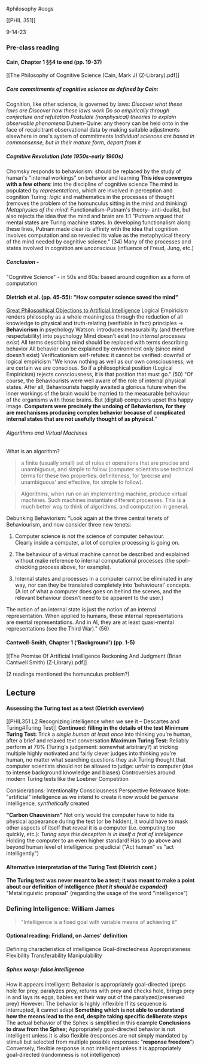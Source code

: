 #philosophy 
#cogs 

[[PHIL 351]]

9-14-23

### Pre-class reading
#### Cain, Chapter 1 §§4 to end (pp. 19-37) 
[[The Philosophy of Cognitive Science (Cain, Mark J) (Z-Library).pdf]]
##### Core commitments of cognitive science as defined by Cain: 
Cognition, like other science, is governed by laws: 
	*Discover what these laws are*
	*Discover how these laws work*
	*Do so empirically through conjecture and refutation*
	*Postulate (nonphysical) theories to explain observable phenomena*
Duhem-Quine: any theory can be held onto in the face of recalcitrant observational data by making suitable adjustments elsewhere in one's system of commitments
	*Individual sciences are based in commonsense, but in their mature form, depart from it*
##### **Cognitive Revolution (late 1950s-early 1960s)**
Chomsky responds to behaviorism: should be replaced by the study of human's "internal workings" on behavior and learning
	**This idea converges with a few others**: into the discipline of cognitive science
		The mind is populated by *representations*, which are involved in perception and cognition
		Turing: *logic* and mathematics in the processes of thought (removes the problem of the homunculus sitting in the mind and thinking)
		*Metaphysics of the mind*: Functionalism–Putnam's theory– anti-dualist, but also rejects the idea that the mind and brain are 1:1
			"Putnam argued that mental states are Turing machine states. In developing functionalism along these lines, Putnam made clear its affinity with the idea that cognition involves computation and so revealed its value as the metaphysical theory of the mind needed by cognitive science." (34)
		Many of the processes and states involved in cognition are *unconscious* (influence of Freud, Jung, etc.)

##### Conclusion - 
"Cognitive Science" - in 50s and 60s: based around cognition as a form of computation

#### Dietrich et al. (pp. 45-55): "How computer science saved the mind"
[Great Philosophical Objections to Artificial Intelligence](https://gw2jh3xr2c.search.serialssolutions.com/?genre=eBooks&title=Great%20Philosophical%20Objections%20to%20Artificial%20Intelligence&aulast=&aufirst=&date=2021)
Logical Empiricism renders philosophy as a whole meaningless through the reduction of all knowledge to physical and truth-relating (verifiable in fact) principles
-> **Behaviorism** in psychology
	Watson: introduces measurability (and therefore respectability) into psychology
		Mind doesn't exist (*no internal processes exist*)
		All terms describing mind should be replaced with terms describing behavior
		All behavior can be explained by environment only (since mind doesn't exist)
Verificationism self-refutes: it cannot be verified: downfall of logical empiricism
"We know nothing as well as our own consciousness; we are certain we are conscious. So if a philosophical position (Logical Empiricism) rejects consciousness, it is that position that must go." (50)
"Of course, the Behaviourists were well aware of the role of internal physical states. After all, Behaviourists happily awaited a glorious future when the inner workings of the brain would be married to the measurable behaviour of the organisms with those brains. But (digital) computers upset this happy image. **Computers were precisely the undoing of Behaviorism, for they are mechanisms producing complex behavior because of complicated internal states that are not usefully thought of as physical.**"

###### Algorithms and Virtual Machines
What is an algorithm?
> a finite (usually small) set of rules or operations that are precise and unambiguous, and simple to follow (computer scientists use technical terms for these two properties: definiteness, for ‘precise and unambiguous’ and effective, for simple to follow).

> Algorithms, when run on an implementing machine, produce virtual machines. Such machines instantiate different processes. This is a much better way to think of algorithms, and computation in general.

Debunking Behaviorism: 
"Look again at the three central tenets of Behaviourism, and now consider three new tenets:

1. Computer science is not the science of computer behaviour. Clearly inside a computer, a lot of complex processing is going on.
    
2. The behaviour of a virtual machine cannot be described and explained without make reference to internal computational processes (the spell-checking process above, for example).
    
3. Internal states and processes in a computer cannot be eliminated in any way, nor can they be translated completely into ‘behavioural’ concepts. (A lot of what a computer does goes on behind the scenes, and the relevant behaviour doesn’t need to be apparent to the user.)
    

The notion of an internal state is just the notion of an internal representation. When applied to humans, these internal representations are mental representations. And in AI, they are at least quasi-mental representations (see the Third War)." (56)
#### Cantwell-Smith, Chapter 1 (‘Background’) (pp. 1-5)
[[The Promise Of Artificial Intelligence Reckoning And Judgment (Brian Cantwell Smith) (Z-Library).pdf]]

(2 readings mentioned the homunculus problem?)
## Lecture
#### Assessing the Turing test as a test (Dietrich overview)
[[PHIL351 L2 Recognizing intelligence when we see it – Descartes and Turing#Turing Test]]
	**Continued: filling in the details of the test**
**Minimum Turing Test:**
	Trick a *single human at least once* into thinking you're human, after a brief and relaxed text conversation
**Maximum Turing Test:**
	Reliably perform at 70% (Turing's judgement: somewhat arbitrary?) at tricking multiple highly motivated and fairly clever judges into thinking you're human, no matter what searching questions they ask
		Turing thought that computer scientists should not be allowed to judge: unfair to computer (due to intense background knowledge and biases)
	Controversies around modern Turing tests like the Loebner Competition

Considerations: 
	Intentionality
	Consciousness
	Perspective
	Relevance
Note: "artificial" intelligence as we intend to create it now would be *genuine* intelligence, *synthetically* created

**"Carbon Chauvinism"**
	Not only would the computer have to hide its physical appearance during the test (or be hidden), it would have to mask other aspects of itself that reveal it is a computer (i.e. computing too quickly, etc.): *Turing says this deception is in itself a feat of intelligence*
		Holding the computer to an even higher standard! Has to go above and beyond human level of intelligence: prejudicial
		("Act human" vs "act intelligently")

#### Alternative interpretation of the Turing Test (Dietrich cont.)
**The Turing test was never meant to be a test; it was meant to make a point about our definition of intelligence *(that it should be expanded)***
	"Metalinguistic proposal" (regarding the usage of the word "intelligence")

### Defining Intelligence: William James
> "Intelligence is a fixed goal with variable means of achieving it"

#### **Optional reading: Fridland, on James' definition**
Defining characteristics of intelligence
	Goal-directedness
	Appropriateness
	Flexibility
	Transferability
	Manipulability

##### Sphex wasp: false intelligence
How it appears intelligent:
	Behavior is appropriately goal-directed (preps hole for prey, paralyzes prey, returns with prey and checks hole, brings prey in and lays its eggs, babies eat their way out of the paralyzed/preserved prey)
However:
	The behavior is highly inflexible 
		If its sequence is interrupted, it cannot adapt
**Something which is not able to understand how the means lead to the end, despite taking specific deliberate steps**
	The actual behavior of the Sphex is simplified in this example
**Conclusions to draw from the Sphex;**
	Appropriately goal-directed behavior is not intelligent unless it is also flexible (responses are not simply mandated by stimuli but selected from multiple possible responses: "**response freedom**")
	Conversely, flexible response is not intelligent unless it is appropriately goal-directed (randomness is not intelligence)


